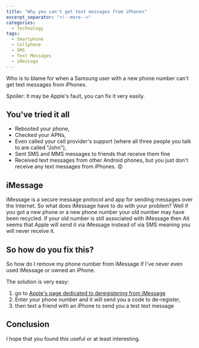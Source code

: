 ```yaml
---
title: "Why you can't get text messages from iPhones"
excerpt_separator: "<!--more-->"
categories:
  - Technology
tags:
  - Smartphone  
  - Cellphone
  - SMS
  - Text Messages
  - iMessage
---
```


Who is to blame for when a Samsung user with a new phone number can't get text messages from iPhones. 

<!--more-->
Spoiler: It may be Apple's fault, you can fix it very easily.

## You've tried it all
* Rebooted your phone, 
* Checked your APNs,
* Even called your cell provider's support (where all three people you talk to are called "John"),
* Sent SMS and MMS messages to friends that receive them fine
* Received text messages from other Android phones,
but you just don't receive any text messages from iPhones. 😡

## iMessage 

iMessage is a secure message protocol and app for sending messages over the Internet. So what does iMessage have to do with your problem? Well if you got a new phone or a new phone number your old number may have been recycled. If your old number is still associated with iMessage then Ait seems that Apple will send it via iMessage instead of via SMS meaning you will never receive it.

## So how do you fix this?

So how do I remove my phone number from iMessage if I've never even used iMessage or owned an iPhone. 

The solution is very easy: 
1. go to [Apple's page dedicated to deregistering from iMessage](https://selfsolve.apple.com/deregister-imessage/https://selfsolve.apple.com/deregister-imessage/)
2. Enter your phone number and it will send you a code to de-register, 
3. then text a friend with an iPhone to send you a test text message

## Conclusion
I hope that you found this useful or at least interesting. 